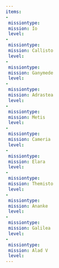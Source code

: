 ```yaml
---
items:
-
 missiontype: 
 mission: Io
 level: 
-
 missiontype: 
 mission: Callisto
 level: 
-
 missiontype: 
 mission: Ganymede
 level: 
-
 missiontype: 
 mission: Adrastea
 level: 
-
 missiontype: 
 mission: Metis
 level: 
-
 missiontype: 
 mission: Cameria
 level: 
-
 missiontype: 
 mission: Elara
 level: 
-
 missiontype: 
 mission: Themisto
 level: 
-
 missiontype: 
 mission: Ananke
 level: 
-
 missiontype: 
 mission: Galilea
 level: 
-
 missiontype: 
 mission: Alad V
 level: 
---
```

